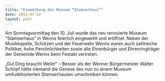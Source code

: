 ```yaml
---
title: "Einweihung des Museum “Stamserhaus”"
date: 2011-07-12
layout: post
---
```


Am Sonntagvormittag den 10. Juli wurde das neu renovierte Museum "Stamserhaus" in Wenns feierlich eingeweiht und eröffnet. Neben der Musikkapelle, Schützen und der Feuerwehr Wenns waren auch zahlreiche Politiker, hohe Persönlichkeiten sowie alle Ehrenbürger und Ehrenringträger der Gemeinde Wenns beim Festakt vertreten.


„Gut Ding braucht Weile!“ – Besser als der Wenner Bürgermeister Walter Schöpf hätte niemand die Genese des nun zu einem Museum umfunktionierten Stamserhauses umschreiben können.